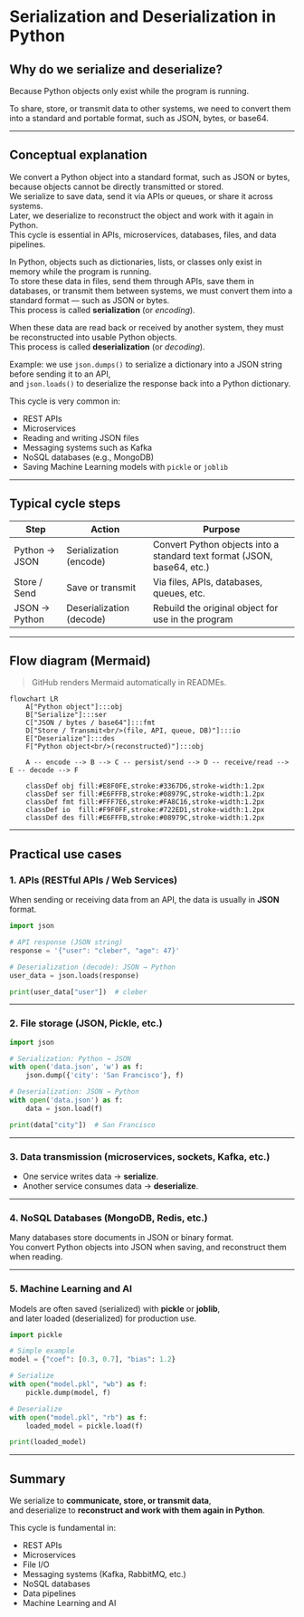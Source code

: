 # Serialization and Deserialization in Python

## Why do we serialize and deserialize?

Because Python objects only exist while the program is running.  

To share, store, or transmit data to other systems, we need to convert them into a standard and portable format, such as JSON, bytes, or base64.  

---

## Conceptual explanation

We convert a Python object into a standard format, such as JSON or bytes, because objects cannot be directly transmitted or stored.  
We serialize to save data, send it via APIs or queues, or share it across systems.  
Later, we deserialize to reconstruct the object and work with it again in Python.  
This cycle is essential in APIs, microservices, databases, files, and data pipelines.  

In Python, objects such as dictionaries, lists, or classes only exist in memory while the program is running.  
To store these data in files, send them through APIs, save them in databases, or transmit them between systems, we must convert them into a standard format — such as JSON or bytes.  
This process is called **serialization** (or *encoding*).  

When these data are read back or received by another system, they must be reconstructed into usable Python objects.  
This process is called **deserialization** (or *decoding*).  

Example: we use `json.dumps()` to serialize a dictionary into a JSON string before sending it to an API,  
and `json.loads()` to deserialize the response back into a Python dictionary.  

This cycle is very common in:  
- REST APIs  
- Microservices  
- Reading and writing JSON files  
- Messaging systems such as Kafka  
- NoSQL databases (e.g., MongoDB)  
- Saving Machine Learning models with `pickle` or `joblib`  

---

## Typical cycle steps

Step              | Action                      | Purpose
------------------|-----------------------------|---------------------------------------------------------------
Python → JSON     | Serialization (encode)      | Convert Python objects into a standard text format (JSON, base64, etc.)
Store / Send      | Save or transmit            | Via files, APIs, databases, queues, etc.
JSON → Python     | Deserialization (decode)    | Rebuild the original object for use in the program

---

## Flow diagram (Mermaid)

> GitHub renders Mermaid automatically in READMEs.

```mermaid
flowchart LR
    A["Python object"]:::obj
    B["Serialize"]:::ser
    C["JSON / bytes / base64"]:::fmt
    D["Store / Transmit<br/>(file, API, queue, DB)"]:::io
    E["Deserialize"]:::des
    F["Python object<br/>(reconstructed)"]:::obj

    A -- encode --> B --> C -- persist/send --> D -- receive/read --> E -- decode --> F

    classDef obj fill:#E8F0FE,stroke:#3367D6,stroke-width:1.2px
    classDef ser fill:#E6FFFB,stroke:#08979C,stroke-width:1.2px
    classDef fmt fill:#FFF7E6,stroke:#FA8C16,stroke-width:1.2px
    classDef io  fill:#F9F0FF,stroke:#722ED1,stroke-width:1.2px
    classDef des fill:#E6FFFB,stroke:#08979C,stroke-width:1.2px
```

---

## Practical use cases

### 1. APIs (RESTful APIs / Web Services)

When sending or receiving data from an API, the data is usually in **JSON** format.  

```python
import json

# API response (JSON string)
response = '{"user": "cleber", "age": 47}'

# Deserialization (decode): JSON → Python
user_data = json.loads(response)

print(user_data["user"])  # cleber
```

---

### 2. File storage (JSON, Pickle, etc.)

```python
import json

# Serialization: Python → JSON
with open('data.json', 'w') as f:
    json.dump({'city': 'San Francisco'}, f)

# Deserialization: JSON → Python
with open('data.json') as f:
    data = json.load(f)

print(data["city"])  # San Francisco
```

---

### 3. Data transmission (microservices, sockets, Kafka, etc.)

- One service writes data → **serialize**.  
- Another service consumes data → **deserialize**.  

---

### 4. NoSQL Databases (MongoDB, Redis, etc.)

Many databases store documents in JSON or binary format.  
You convert Python objects into JSON when saving, and reconstruct them when reading.  

---

### 5. Machine Learning and AI

Models are often saved (serialized) with **pickle** or **joblib**,  
and later loaded (deserialized) for production use.  

```python
import pickle

# Simple example
model = {"coef": [0.3, 0.7], "bias": 1.2}

# Serialize
with open("model.pkl", "wb") as f:
    pickle.dump(model, f)

# Deserialize
with open("model.pkl", "rb") as f:
    loaded_model = pickle.load(f)

print(loaded_model)
```

---

## Summary

We serialize to **communicate, store, or transmit data**,  
and deserialize to **reconstruct and work with them again in Python**.  

This cycle is fundamental in:  
- REST APIs  
- Microservices  
- File I/O  
- Messaging systems (Kafka, RabbitMQ, etc.)  
- NoSQL databases  
- Data pipelines  
- Machine Learning and AI  
